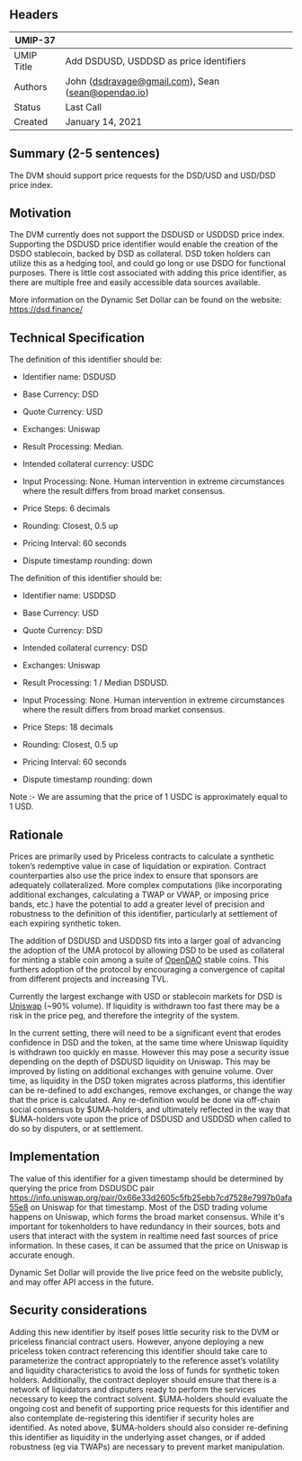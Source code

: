 ## Headers
| UMIP-37    |                                                                                                                                          |
|------------|------------------------------------------------------------------------------------------------------------------------------------------|
| UMIP Title | Add DSDUSD, USDDSD as price identifiers              |
| Authors    | John (dsdravage@gmail.com), Sean (sean@opendao.io) |
| Status     | Last Call                                                                                                                                    |
| Created    | January 14, 2021                                                                                                                           |

## Summary (2-5 sentences)
The DVM should support price requests for the DSD/USD and USD/DSD price index.

## Motivation
The DVM currently does not support the DSDUSD or USDDSD price index.
Supporting the DSDUSD price identifier would enable the creation of the DSDO stablecoin, backed by DSD as collateral. DSD token holders can utilize this as a hedging tool, and could go long or use DSDO for functional purposes.
There is little cost associated with adding this price identifier, as there are multiple free and easily accessible data sources available.

More information on the Dynamic Set Dollar can be found on the website: https://dsd.finance/

## Technical Specification
The definition of this identifier should be:
- Identifier name: DSDUSD
- Base Currency: DSD
- Quote Currency: USD
- Exchanges: Uniswap
- Result Processing: Median.
- Intended collateral currency: USDC
- Input Processing: None. Human intervention in extreme circumstances where the result differs from broad market consensus.
- Price Steps: 6 decimals

- Rounding: Closest, 0.5 up
- Pricing Interval: 60 seconds
- Dispute timestamp rounding: down

The definition of this identifier should be:
- Identifier name: USDDSD
- Base Currency: USD
- Quote Currency: DSD
- Intended collateral currency: DSD
- Exchanges: Uniswap
- Result Processing: 1 / Median DSDUSD.
- Input Processing: None. Human intervention in extreme circumstances where the result differs from broad market consensus.
- Price Steps: 18 decimals

- Rounding: Closest, 0.5 up
- Pricing Interval: 60 seconds
- Dispute timestamp rounding: down

Note :- We are assuming that the price of 1 USDC is approximately equal to 1 USD.



## Rationale

Prices are primarily used by Priceless contracts to calculate a synthetic token’s redemptive value in case of liquidation or expiration. Contract counterparties also use the price index to ensure that sponsors are adequately collateralized. More complex computations (like incorporating additional exchanges, calculating a TWAP or VWAP, or imposing price bands, etc.) have the potential to add a greater level of precision and robustness to the definition of this identifier, particularly at settlement of each expiring synthetic token.

The addition of DSDUSD  and USDDSD fits into a larger goal of advancing the adoption of the UMA protocol by allowing DSD to be used as collateral for minting a stable coin among a suite of [OpenDAO](https://opendao.io) stable coins. This furthers adoption of the protocol by encouraging a convergence of capital from different projects and increasing TVL.

Currently the largest exchange with USD or stablecoin markets for DSD is [Uniswap](https://info.uniswap.org/pair/0x66e33d2605c5fb25ebb7cd7528e7997b0afa55e8) (~90% volume). If liquidity is withdrawn too fast there may be a risk in the price peg, and therefore the integrity of the system.

In the current setting, there will need to be a significant event that erodes confidence in DSD and the token, at the same time where Uniswap liquidity is withdrawn too quickly en masse. However this may pose a security issue depending on the depth of DSDUSD liquidity on Uniswap. This may be improved by listing on additional exchanges with genuine volume.
Over time, as liquidity in the DSD token migrates across platforms, this identifier can be re-defined to add exchanges, remove exchanges, or change the way that the price is calculated. Any re-definition would be done via off-chain social consensus by $UMA-holders, and ultimately reflected in the way that $UMA-holders vote upon the price of DSDUSD and USDDSD when called to do so by disputers, or at settlement.



## Implementation

The value of this identifier for a given timestamp should be determined by querying the price from DSDUSDC pair https://info.uniswap.org/pair/0x66e33d2605c5fb25ebb7cd7528e7997b0afa55e8 on Uniswap for that timestamp. Most of the DSD trading volume happens on Uniswap, which forms the broad market consensus. 
While it's important for tokenholders to have redundancy in their sources, bots and users that interact with the system in realtime need fast sources of price information. In these cases, it can be assumed that the price on Uniswap is accurate enough.

Dynamic Set Dollar will provide the live price feed on the website publicly, and may offer API access in the future.

## Security considerations
Adding this new identifier by itself poses little security risk to the DVM or priceless financial contract users. However, anyone deploying a new priceless token contract referencing this identifier should take care to parameterize the contract appropriately to the reference asset’s volatility and liquidity characteristics to avoid the loss of funds for synthetic token holders. Additionally, the contract deployer should ensure that there is a network of liquidators and disputers ready to perform the services necessary to keep the contract solvent.
$UMA-holders should evaluate the ongoing cost and benefit of supporting price requests for this identifier and also contemplate de-registering this identifier if security holes are identified. As noted above, $UMA-holders should also consider re-defining this identifier as liquidity in the underlying asset changes, or if added robustness (eg via TWAPs) are necessary to prevent market manipulation.